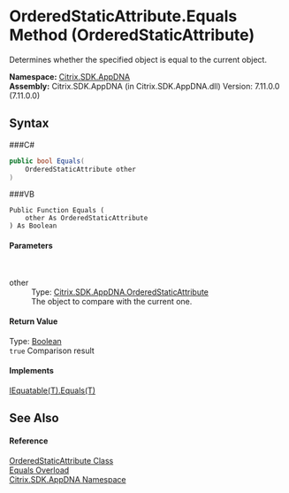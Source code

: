 # OrderedStaticAttribute.Equals Method (OrderedStaticAttribute)
 

Determines whether the specified object is equal to the current object.

**Namespace:**&nbsp;<a href="N_Citrix_SDK_AppDNA">Citrix.SDK.AppDNA</a><br />**Assembly:**&nbsp;Citrix.SDK.AppDNA (in Citrix.SDK.AppDNA.dll) Version: 7.11.0.0 (7.11.0.0)

## Syntax

###C#
```csharp
public bool Equals(
	OrderedStaticAttribute other
)
```

###VB
```vbnet
Public Function Equals ( 
	other As OrderedStaticAttribute
) As Boolean
```


#### Parameters
&nbsp;<dl><dt>other</dt><dd>Type: <a href="T_Citrix_SDK_AppDNA_OrderedStaticAttribute">Citrix.SDK.AppDNA.OrderedStaticAttribute</a><br />The object to compare with the current one.</dd></dl>

#### Return Value
Type: <a href="http://msdn2.microsoft.com/en-us/library/a28wyd50" target="_blank">Boolean</a><br />`true` Comparison result

#### Implements
<a href="http://msdn2.microsoft.com/en-us/library/ms131190" target="_blank">IEquatable(T).Equals(T)</a><br />

## See Also


#### Reference
<a href="T_Citrix_SDK_AppDNA_OrderedStaticAttribute">OrderedStaticAttribute Class</a><br /><a href="Overload_Citrix_SDK_AppDNA_OrderedStaticAttribute_Equals">Equals Overload</a><br /><a href="N_Citrix_SDK_AppDNA">Citrix.SDK.AppDNA Namespace</a><br />